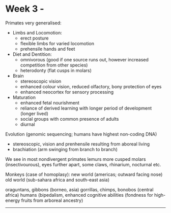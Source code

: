 <!-- SPDX-License-Identifier: zlib-acknowledgement -->
# Week 3 - 
Primates very generalised:
* Limbs and Locomotion:
  - erect posture
  - flexible limbs for varied locomotion
  - prehensile hands and feet 
* Diet and Dentition:
  - omnivorous (good if one source runs out, however increased competition from other species) 
  - heterodonty (flat cusps in molars)
* Brain
  - stereoscopic vision
  - enhanced colour vision, reduced olfactory, bony protection of eyes
  - enhanced neocortex for sensory processing
* Maturation
  - enhanced fetal nourishment
  - reliance of derived learning with longer period of development (longer lived)
  - social groups with common presence of adults
  - diurnal

Evolution (genomic sequencing; humans have highest non-coding DNA) 
  - stereoscopic, vision and prenhensile resulting from aboreal living
  - brachiation (arm swinging from branch to branch)

We see in most nondivergent primates lemurs more cusped molars (insectivourous), eyes further apart, some claws, rhinarium, nocturnal etc.

Monkeys (case of homoplasy):
new world (americas; outward facing nose) 
old world (sub-sahara africa and south-east asia)

oraguntans, gibbons (borneo, asia)
gorrillas, chimps, bonobos (central africa)
humans (bipedalism, enhanced cognitive abilities (fondness for high-energy fruits from arboreal ancestry)

--------------------------
